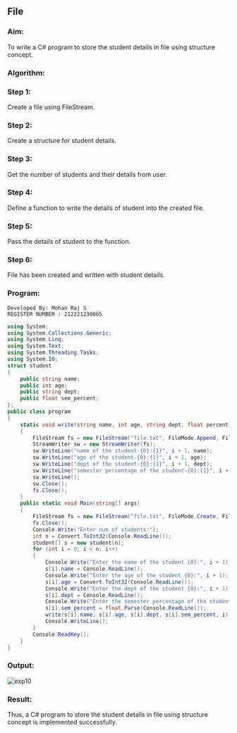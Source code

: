 ## File
### Aim:
To write a C# program to store the student details in file using structure concept.

### Algorithm:
### Step 1:
Create a file using FileStream.

### Step 2:
Create a structure for student details.

### Step 3:
Get the number of students and their details from user.

### Step 4:
Define a function to write the details of student into the created file.

### Step 5:
Pass the details of student to the function.

### Step 6:
File has been created and written with student details.

### Program:
```
Developed By: Mohan Raj S
REGISTER NUMBER : 212221230065
```

```C#
using System;
using System.Collections.Generic;
using System.Linq;
using System.Text;
using System.Threading.Tasks;
using System.IO;
struct student
{
    public string name;
    public int age;
    public string dept;
    public float sem_percent;
};
public class program
{
    static void write(string name, int age, string dept, float percent, int i)
    {
        FileStream fs = new FileStream("file.txt", FileMode.Append, FileAccess.Write);
        StreamWriter sw = new StreamWriter(fs);
        sw.WriteLine("name of the student-{0}:{1}", i + 1, name);
        sw.WriteLine("age of the student-{0}:{1}", i + 1, age);
        sw.WriteLine("dept of the student-{0}:{1}", i + 1, dept);
        sw.WriteLine("semester percentage of the student-{0}:{1}", i + 1, percent);
        sw.WriteLine();
        sw.Close();
        fs.Close();
    }
    public static void Main(string[] args)
    {
        FileStream fs = new FileStream("file.txt", FileMode.Create, FileAccess.Write);
        fs.Close();
        Console.Write("Enter num of students:");
        int n = Convert.ToInt32(Console.ReadLine());
        student[] s = new student[n];
        for (int i = 0; i < n; i++)
        {
            Console.Write("Enter the name of the student {0}:", i + 1);
            s[i].name = Console.ReadLine();
            Console.Write("Enter the age of the student {0}:", i + 1);
            s[i].age = Convert.ToInt32(Console.ReadLine());
            Console.Write("Enter the dept of the student {0}:", i + 1);
            s[i].dept = Console.ReadLine();
            Console.Write("Enter the semester percentage of the student {0}:", i + 1);
            s[i].sem_percent = float.Parse(Console.ReadLine());
            write(s[i].name, s[i].age, s[i].dept, s[i].sem_percent, i);
            Console.WriteLine();
        }
        Console.ReadKey();
    }
}
```
### Output:
![exp10](https://user-images.githubusercontent.com/94288340/245191151-d526d5fc-897e-4857-8560-469b6bfffc34.png)

### Result:
Thus, a C# program to store the student details in file using structure concept is implemented successfully.
